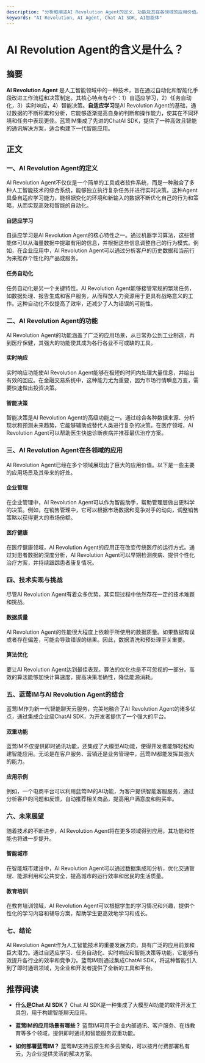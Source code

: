 ```yaml
---
description: "分析和阐述AI Revolution Agent的定义、功能及其在各领域的应用价值。"
keywords: "AI Revolution, AI Agent, Chat AI SDK, AI智能体"
---
```

# AI Revolution Agent的含义是什么？

## 摘要

**AI Revolution Agent** 是人工智能领域中的一种技术，旨在通过自动化和智能化手段改进工作流程和决策制定。其核心特点有4个：1）自适应学习，2）任务自动化，3）实时响应，4）智能决策。**自适应学习**是AI Revolution Agent的基础，通过数据的不断积累和分析，它能够逐渐提高自身的判断和操作能力，使其在不同环境和任务中表现更佳。蓝莺IM集成了先进的ChatAI SDK，提供了一种高效且智能的通讯解决方案，适合构建下一代智能应用。

## 正文

### 一、AI Revolution Agent的定义

AI Revolution Agent不仅仅是一个简单的工具或者软件系统，而是一种融合了多种人工智能技术的综合系统，能够独立执行复杂任务并进行实时决策。这种Agent具备自适应学习能力，能根据变化的环境和新输入的数据不断优化自己的行为和策略，从而实现高效和智能的自动化。

#### 自适应学习

自适应学习是AI Revolution Agent的核心特性之一。通过机器学习算法，这些智能体可以从海量数据中提取有用的信息，并根据这些信息调整自己的行为模式。例如，在企业应用中，AI Revolution Agent可以通过分析客户的历史数据和当前行为来推荐个性化的产品或服务。

#### 任务自动化

任务自动化是另一个关键特性。AI Revolution Agent能够接管常规的繁琐任务，如数据处理、报告生成和客户服务，从而释放人力资源用于更具有战略意义的工作。这种自动化不仅提高了效率，还减少了人为错误的可能性。

### 二、AI Revolution Agent的功能

AI Revolution Agent的功能涵盖了广泛的应用场景，从日常办公到工业制造，再到医疗保健，其强大的功能使其成为各行各业不可或缺的工具。

#### 实时响应

实时响应功能使AI Revolution Agent能够在极短的时间内处理大量信息，并给出有效的回应。在金融交易系统中，这种能力尤为重要，因为市场行情瞬息万变，需要快速做出投资决策。

#### 智能决策

智能决策是AI Revolution Agent的高级功能之一。通过综合各种数据来源、分析现状和预测未来趋势，它能够辅助或替代人类进行复杂的决策。在医疗领域，AI Revolution Agent可以帮助医生快速诊断疾病并推荐最优治疗方案。

### 三、AI Revolution Agent在各领域的应用

AI Revolution Agent已经在多个领域展现出了巨大的应用价值。以下是一些主要的应用场景及其带来的好处。

#### 企业管理

在企业管理中，AI Revolution Agent可以作为智能助手，帮助管理层做出更科学的决策。例如，在销售管理中，它可以根据市场数据和竞争对手的动向，调整销售策略以获得更大的市场份额。

#### 医疗健康

在医疗健康领域，AI Revolution Agent的应用正在改变传统医疗的运行方式。通过对患者数据的深度分析，AI Revolution Agent可以早期检测疾病、提供个性化治疗方案，并持续跟踪患者康复情况。

### 四、技术实现与挑战

尽管AI Revolution Agent有着众多优势，其实现过程中依然存在一定的技术难题和挑战。

#### 数据质量

AI Revolution Agent的性能很大程度上依赖于所使用的数据质量。如果数据有误或者存在偏差，可能会导致错误的结果。因此，数据清洗和预处理至关重要。

#### 算法优化

要让AI Revolution Agent达到最佳表现，算法的优化也是不可忽视的一部分。高效的算法能够加快计算速度，提高决策准确性，降低能源消耗。

### 五、蓝莺IM与AI Revolution Agent的结合

蓝莺IM作为新一代智能聊天云服务，完美地融合了AI Revolution Agent的诸多优点，通过集成企业级ChatAI SDK，为开发者提供了一个强大的平台。

#### 双重功能

蓝莺IM不仅提供即时通讯功能，还集成了大模型AI功能，使得开发者能够轻松构建智能应用。无论是在客户服务、营销还是业务管理中，蓝莺IM都能发挥其强大的能力。

#### 应用示例

例如，一个电商平台可以利用蓝莺IM的AI功能，为客户提供智能客服服务，通过分析客户的问题和反馈，自动推荐相关商品，提高用户满意度和购买率。

### 六、未来展望

随着技术的不断进步，AI Revolution Agent将在更多领域得到应用，其功能和性能也将进一步提升。

#### 智能城市

在智能城市建设中，AI Revolution Agent可以通过数据集成和分析，优化交通管理、能源利用和公共安全，提高城市的运行效率和居民的生活质量。

#### 教育培训

在教育培训领域，AI Revolution Agent可以根据学生的学习情况和兴趣，提供个性化的学习内容和辅导方案，帮助学生更高效地学习和成长。

### 七、结论

AI Revolution Agent作为人工智能技术的重要发展方向，具有广泛的应用前景和巨大潜力。通过自适应学习、任务自动化、实时响应和智能决策等功能，它能够有效提升各行业的效率和竞争力。蓝莺IM则通过集成ChatAI SDK，将这种智能引入到了即时通讯领域，为企业和开发者提供了全新的工具和平台。

## 推荐阅读

- **什么是Chat AI SDK？**
  Chat AI SDK是一种集成了大模型AI功能的软件开发工具包，用于构建智能聊天应用。

- **蓝莺IM的应用场景有哪些？**
  蓝莺IM可用于企业内部通讯、客户服务、在线教育等多个领域，提供即时通讯和智能服务双重功能。

- **如何部署蓝莺IM？**
  蓝莺IM支持云原生和多云架构，可以按月付费部署私有云，为企业提供灵活的解决方案。
